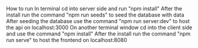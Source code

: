 How to run
In terminal cd into server side and run "npm install"
After the install run the command "npm run seeds" to seed the database with data
After seeding the database use the command "npm run server:dev" to host the api on localhost:3000
On another terminal window cd into the client side and use the command "npm install"
After the install run the command "npm run serve" to host the frontend on localhost:8080
